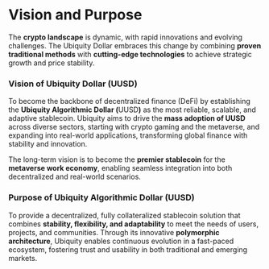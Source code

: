 # Vision and Purpose

The **crypto landscape** is dynamic, with rapid innovations and evolving challenges. The Ubiquity Dollar embraces this change by combining **proven traditional methods** with **cutting-edge technologies** to achieve strategic growth and price stability.

### **Vision of Ubiquity  Dollar (**&#x55;US&#x44;**)**

To become the backbone of decentralized finance (DeFi) by establishing the **Ubiquity Algorithmic Dollar (**&#x55;US&#x44;**)** as the most reliable, scalable, and adaptive stablecoin. Ubiquity aims to drive the **mass adoption of UUSD** across diverse sectors, starting with crypto gaming and the metaverse, and expanding into real-world applications, transforming global finance with stability and innovation.

The long-term vision is to become the **premier stablecoin** for the **metaverse work economy**, enabling seamless integration into both decentralized and real-world scenarios.

### **Purpose of Ubiquity Algorithmic Dollar (**&#x55;US&#x44;**)**

To provide a decentralized, fully collateralized stablecoin solution that combines **stability, flexibility, and adaptability** to meet the needs of users, projects, and communities. Through its innovative **polymorphic architecture**, Ubiquity enables continuous evolution in a fast-paced ecosystem, fostering trust and usability in both traditional and emerging markets.

